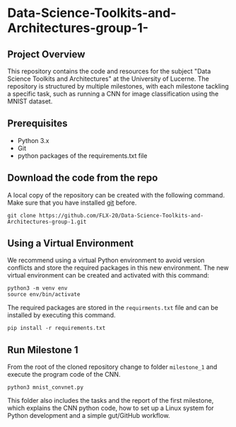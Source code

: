 # Data-Science-Toolkits-and-Architectures-group-1-

## Project Overview
This repository contains the code and resources for the subject "Data Science Toolkits and Architectures" at the University of Lucerne.
The repository is structured by multiple milestones, with each milestone tackling a specific task, such as running a CNN for image classification using the MNIST dataset.

## Prerequisites
- Python 3.x
- Git
- python packages of the requirements.txt file

## Download the code from the repo
A local copy of the repository can be created with the following command. Make sure that you have installed [git](https://git-scm.com/book/en/v2/Getting-Started-Installing-Git) before.
```shell
git clone https://github.com/FLX-20/Data-Science-Toolkits-and-Architectures-group-1.git
```

## Using a Virtual Environment
We recommend using a virtual Python environment to avoid version conflicts and store the required packages in this new environment. The new virtual environment can be created and activated with this command:
```shell
python3 -m venv env
source env/bin/activate 
```
The required packages are stored in the `requirments.txt` file and can be installed by executing this command.
```shell
pip install -r requirements.txt
```

## Run Milestone 1

From the root of the cloned repository change to folder `milestone_1` and execute the program code of the CNN.
```shell
python3 mnist_convnet.py
```
This folder also includes the tasks and the report of the first milestone,
which explains the CNN python code, how to set up a Linux system for Python development and a simple gut/GitHub workflow.